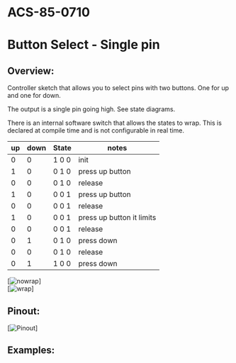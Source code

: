 # ACS-85-0710
Button Select - Single pin
==============

## Overview:

Controller sketch that allows you to select pins with two buttons.  One for up and one for down.

The output is a single pin going high. See state diagrams.

There is an internal software switch that allows the states to wrap. This is declared at compile time and is not configurable in real time.

up    | down   | State |  notes
--- | --- | --- | ---
 0   |  0  | 1 0 0  |  init
 1  |  0  |  0 1 0  |  press up button
 0  |  0  |  0 1 0  |  release
 1  |  0  |  0 0 1  |  press up button
 0  |  0  |  0 0 1  |  release
 1  |  0  |  0 0 1  |  press up button  it limits
 0  |  0  |  0 0 1  |  release
 0  |  1  |  0 1 0  |  press down
 0  |  0  |  0 1 0  |  release
 0  |  1  |  1 0 0  |  press down
 
 

[![nowrap](https://github.com/robstave/ArduinoComponentSketches/blob/master/ACS-85%20ATTiny85%20sketches/ACS-85-0710/images/states1.png)]  
[![wrap](https://github.com/robstave/ArduinoComponentSketches/blob/master/ACS-85%20ATTiny85%20sketches/ACS-85-0710/images/states2.png)]  
 
## Pinout:
[![Pinout](https://github.com/robstave/ArduinoComponentSketches/blob/master/ACS-85%20ATTiny85%20sketches/ACS-85-0710/images/acs-85-0710.png)]  


## Examples:
 